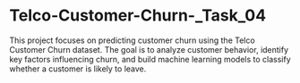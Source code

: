 # Telco-Customer-Churn-_Task_04
This project focuses on predicting customer churn using the Telco Customer Churn dataset. The goal is to analyze customer behavior, identify key factors influencing churn, and build machine learning models to classify whether a customer is likely to leave.
